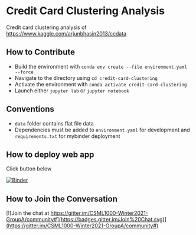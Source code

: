 # Credit Card Clustering Analysis
Credit card clustering analysis of https://www.kaggle.com/arjunbhasin2013/ccdata

## How to Contribute
- Build the environment with `conda env create --file environment.yaml --force`
- Navigate to the directory using `cd credit-card-clustering`
- Activate the environment with `conda activate credit-card-clustering`
- Launch either `jupyter lab` or `jupyter notebook`

## Conventions
- `data` folder contains flat file data
- Dependencies must be added to `environment.yaml` for development and `requirements.txt` for mybinder deployment


## How to deploy web app
Click button below

[![Binder](https://mybinder.org/badge_logo.svg)](https://mybinder.org/v2/gh/CSML1000-Winter2021-GroupA/credit-card-clustering/HEAD?urlpath=voila%2Frender%2Fapp%2Fapp.ipynb)

## How to Join the Conversation
[![Join the chat at https://gitter.im/CSML1000-Winter2021-GroupA/community#](https://badges.gitter.im/Join%20Chat.svg)](https://gitter.im/CSML1000-Winter2021-GroupA/community#)
